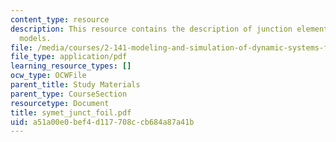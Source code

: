 ```yaml
---
content_type: resource
description: This resource contains the description of junction elements in network
  models.
file: /media/courses/2-141-modeling-and-simulation-of-dynamic-systems-fall-2006/a51a00e0bef4d117708ccb684a87a41b_symet_junct_foil.pdf
file_type: application/pdf
learning_resource_types: []
ocw_type: OCWFile
parent_title: Study Materials
parent_type: CourseSection
resourcetype: Document
title: symet_junct_foil.pdf
uid: a51a00e0-bef4-d117-708c-cb684a87a41b
---
```

